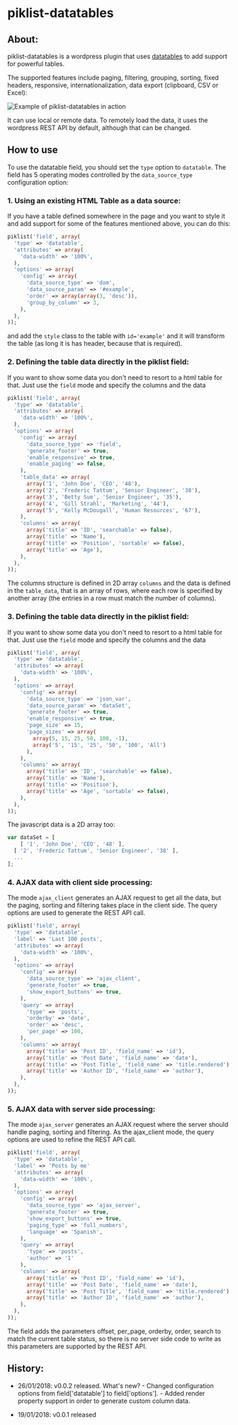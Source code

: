 
# piklist-datatables

## About:

piklist-datatables is a wordpress plugin that uses [datatables](https://datatables.net) to add support for powerful tables.

The supported features include paging, filtering, grouping, sorting, fixed headers, responsive, internationalization, data export (clipboard, CSV or Excel):

![Example of piklist-datatables in action](https://raw.githubusercontent.com/manutiedra/piklist-datatables/master/piklist-datatables.jpg)

It can use local or remote data. To remotely load the data, it uses the wordpress REST API by default, although that can be changed.

## How to use

To use the datatable field, you should set the ```type``` option to ```datatable```.
The field has 5 operating modes controlled by the ```data_source_type``` configuration option:

### 1. Using an existing HTML Table as a data source:
If you have a table defined somewhere in the page and you want to style it and add support for some of the features mentioned above, you can do this: 
```php
piklist('field', array(
  'type' => 'datatable',
  'attributes' => array(
    'data-width' => '100%',
  ),
  'options' => array(
    'config' => array(
      'data_source_type' => 'dom',
      'data_source_param' => '#example',
      'order' => array(array(3, 'desc')),
      'group_by_column' => 3,
    ),
  ),
));
```
and add the ```style``` class to the table with ```id='example'``` and it will transform the table (as long it is has header, because that is required).

### 2. Defining the table data directly in the piklist field:
If you want to show some data you don't need to resort to a html table for that. Just use the ```field``` mode and specify the columns and the data
```php
piklist('field', array(
  'type' => 'datatable',
  'attributes' => array(
    'data-width' => '100%',
  ),
  'options' => array(
    'config' => array(
      'data_source_type' => 'field',
      'generate_footer' => true,
      'enable_responsive' => true,
      'enable_paging' => false,
    ),
    'table_data' => array(
      array('1', 'John Doe', 'CEO', '48'),
      array('2', 'Frederic Tattum', 'Senior Engineer', '38'),
      array('3', 'Betty Sue', 'Senior Engineer', '35'),
      array('4', 'Gill Strahl', 'Marketing', '44'),
      array('5', 'Kelly McDougall', 'Human Resources', '67'),
    ),
    'columns' => array(
      array('title' => 'ID', 'searchable' => false),
      array('title' => 'Name'),
      array('title' => 'Position', 'sortable' => false),
      array('title' => 'Age'),
    ),
  ),
));
```
The columns structure  is defined in 2D array ```columns``` and the data is defined in the ```table_data```, that is an array of rows, where each row is specified by another array (the entries in a row must match the number of columns).

### 3. Defining the table data directly in the piklist field:
If you want to show some data you don't need to resort to a html table for that. Just use the ```field``` mode and specify the columns and the data
```php
piklist('field', array(
  'type' => 'datatable',
  'attributes' => array(
    'data-width' => '100%',
  ),
  'options' => array(
    'config' => array(
      'data_source_type' => 'json_var',
      'data_source_param' => 'dataSet',
      'generate_footer' => true,
      'enable_responsive' => true,
      'page_size' => 15,
      'page_sizes' => array(
        array(5, 15, 25, 50, 100, -1),
        array('5', '15', '25', '50', '100', 'All')
      ),
    ),
    'columns' => array(
      array('title' => 'ID', 'searchable' => false),
      array('title' => 'Name'),
      array('title' => 'Position'),
      array('title' => 'Age', 'sortable' => false),
    ),
  ),
));
```
The javascript data is a 2D array too:
```javascript
var dataSet = [
    [ '1', 'John Doe', 'CEO', '48' ],
  [ '2', 'Frederic Tattum', 'Senior Engineer', '38' ],
  ...
];
```
### 4. AJAX data with client side processing:
The mode ```ajax_client``` generates an AJAX request to get all the data, but the paging, sorting and filtering takes place in the client side. The query options are used to generate the REST API call.

```php
piklist('field', array(
  'type' => 'datatable',
  'label' => 'Last 100 posts',
  'attributes' => array(
    'data-width' => '100%',
  ),
  'options' => array(
    'config' => array(
      'data_source_type' => 'ajax_client',      
      'generate_footer' => true,
      'show_export_buttons' => true,
    ),
    'query' => array(
      'type' => 'posts',
      'orderby' => 'date',
      'order' => 'desc',
      'per_page' => 100,
    ),
    'columns' => array(
      array('title' => 'Post ID', 'field_name' => 'id'),
      array('title' => 'Post Date', 'field_name' => 'date'),
      array('title' => 'Post Title', 'field_name' => 'title.rendered'),
      array('title' => 'Author ID', 'field_name' => 'author'),
    ),
  ),
));
```
### 5. AJAX data with server side processing:
The mode ```ajax_server``` generates an AJAX request where the server should handle paging, sorting and filtering. As the ajax_client mode, the query options are used to refine the REST API call.
```php
piklist('field', array(
  'type' => 'datatable',
  'label' => 'Posts by me'
  'attributes' => array(
    'data-width' => '100%',
  ),
  'options' => array(
    'config' => array(
      'data_source_type' => 'ajax_server',
      'generate_footer' => true,
      'show_export_buttons' => true,
      'paging_type' => 'full_numbers',
      'language' => 'Spanish',
    ),
    'query' => array(
      'type' => 'posts',
      'author' => '1'
    ),
    'columns' => array(
      array('title' => 'Post ID', 'field_name' => 'id'),
      array('title' => 'Post Date', 'field_name' => 'date'),
      array('title' => 'Post Title', 'field_name' => 'title.rendered'),
      array('title' => 'Author ID', 'field_name' => 'author'),
    ),
  ),
));
```
The field adds the parameters offset, per_page, orderby, order, search to match the current table status, so there is no server side code to write as this parameters are supported by the REST API. 

## History:
* 26/01/2018: v0.0.2 released. 
    What's new? 
      - Changed configuration options from field['datatable'] to field['options'].
      - Added render property support in order to generate custom column data.

* 19/01/2018: v0.0.1 released
